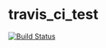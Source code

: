 # travis_ci_test

[![Build Status](https://travis-ci.org/jalexvig/travis_ci_test.svg?branch=master)](https://travis-ci.org/jalexvig/travis_ci_test)
